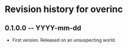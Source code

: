 # Revision history for overinc

## 0.1.0.0  -- YYYY-mm-dd

* First version. Released on an unsuspecting world.

